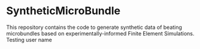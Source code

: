 # SyntheticMicroBundle
This repository contains the code to generate synthetic data of beating microbundles based on experimentally-informed Finite Element Simulations. Testing user name 